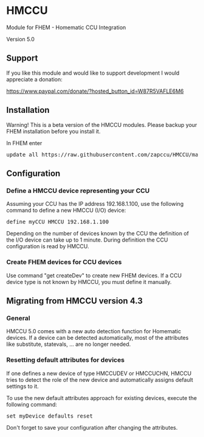 # HMCCU
Module for FHEM - Homematic CCU Integration

Version 5.0

<h2>Support</h2>
If you like this module and would like to support development I would appreciate a donation:

https://www.paypal.com/donate/?hosted_button_id=W87R5VAFLE6M6

<h2>Installation</h2>
Warning! This is a beta version of the HMCCU modules. Please backup your FHEM installation before you install it.

In FHEM enter
<pre>update all https://raw.githubusercontent.com/zapccu/HMCCU/master/controls_HMCCU.txt</pre>

<h2>Configuration</h2>
<h3>Define a HMCCU device representing your CCU</h3>
Assuming your CCU has the IP address 192.168.1.100, use the following command to define a new HMCCU (I/O) device:
<pre>define myCCU HMCCU 192.168.1.100</pre>
Depending on the number of devices known by the CCU the definition of the I/O device can take up to 1 minute. During 
definition the CCU configuration is read by HMCCU.

<h3>Create FHEM devices for CCU devices</h3>
Use command "get createDev" to create new FHEM devices. If a CCU device type is not known by HMCCU, you must define
it manually.

<h2>Migrating from HMCCU version 4.3</h2>
<h3>General</h3>
HMCCU 5.0 comes with a new auto detection function for Homematic devices. If a device can be detected automatically, most
of the attributes like substitute, statevals, ... are no longer needed.
<h3>Resetting default attributes for devices</h3>
If one defines a new device of type HMCCUDEV or HMCCUCHN, HMCCU tries to detect the role of the new device and automatically assigns default settings to it.

To use the new default attributes approach for existing devices, execute the following command:

<pre>set myDevice defaults reset</pre>

Don't forget to save your configuration after changing the attributes.
